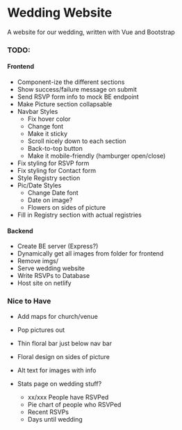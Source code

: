 # Wedding Website
A website for our wedding, written with Vue and Bootstrap

### TODO:

#### Frontend
- Component-ize the different sections
- Show success/failure message on submit
- Send RSVP form info to mock BE endpoint
- Make Picture section collapsable
- Navbar Styles
    - Fix hover color
    - Change font
    - Make it sticky
    - Scroll nicely down to each section
    - Back-to-top button
    - Make it mobile-friendly (hamburger open/close)
- Fix styling for RSVP form
- Fix styling for Contact form
- Style Registry section
- Pic/Date Styles
    - Change Date font
    - Date on image?
    - Flowers on sides of picture
- Fill in Registry section with actual registries

#### Backend
- Create BE server (Express?)
- Dynamically get all images from folder for frontend
- Remove imgs/
- Serve wedding website
- Write RSVPs to Database
- Host site on netlify

### Nice to Have
- Add maps for church/venue
- Pop pictures out
- Thin floral bar just below nav bar
- Floral design on sides of picture
- Alt text for images with info

- Stats page on wedding stuff?
    - xx/xxx People have RSVPed
    - Pie chart of people who RSVPed
    - Recent RSVPs
    - Days until wedding
